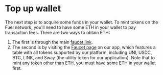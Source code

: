 # Top up wallet

The next step is to acquire some funds in your wallet. To mint tokens on the Fuel network, you'll need to have some ETH in your wallet to pay transaction fees. There are two ways to obtain ETH:

1. The first is through the main [faucet link](https://faucet-beta-2.fuel.network/).
2. The second is by visiting the [Faucet page](https://app.swaylend.com/#/faucet) on our app, which features a table with all tokens supported by our platform, including UNI, USDC, BTC, LINK, and Sway (the utility token for our application). Note that to mint any token other than ETH, you must have some ETH in your wallet first.
